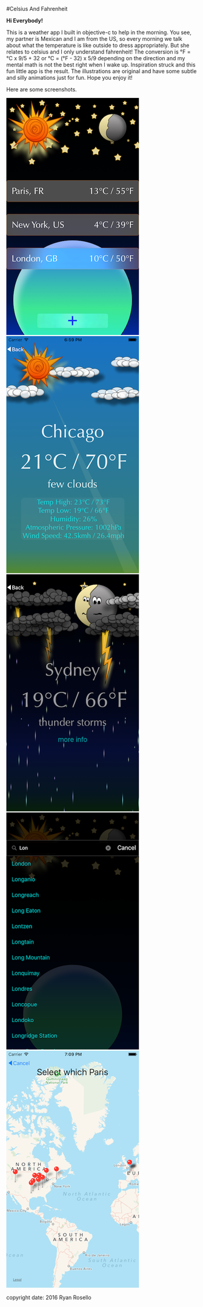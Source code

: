 
#Celsius And Fahrenheit

**Hi Everybody!**

This is a weather app I built in objective-c to help in the morning. You see, my partner is Mexican and I am from the US, so every morning we talk about what the temperature is like outside to dress appropriately. But she relates to celsius and I only understand fahrenheit! The conversion is °F = °C x 9/5 + 32   or  °C = (°F - 32) x 5/9  depending on the direction and my mental math is not the best right when I wake up. Inspiration struck and this fun little app is the result. The illustrations are original and have some subtle and silly animations just for fun.  Hope you enjoy it!

Here are some screenshots.

![ScreenShot](https://github.com/roselloryan/roselloryan.github.io/blob/master/Screenshot6s1-350w.png)
![ScreenShot](https://github.com/roselloryan/roselloryan.github.io/blob/master/Screenshot6s2-350w.png)
![ScreenShot](https://github.com/roselloryan/roselloryan.github.io/blob/master/Screenshot6s3-350w.png)
![ScreenShot](https://github.com/roselloryan/roselloryan.github.io/blob/master/Screenshot6s4-350w.png)
![ScreenShot](https://github.com/roselloryan/roselloryan.github.io/blob/master/Screenshot6s5-350w.png)

copyright date: 2016 Ryan Rosello
